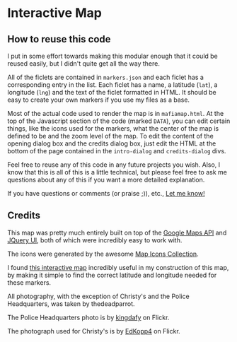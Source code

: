 Interactive Map
================

How to reuse this code
-----------------------

I put in some effort towards making this modular enough that it could be reused easily, but I didn't quite get all the way there.

All of the ficlets are contained in `markers.json` and each ficlet has a corresponding entry in the list. Each ficlet has a name, a latitude (`lat`), a longitude (`lng`) and the text of the ficlet formatted in HTML. It should be easy to create your own markers if you use my files as a base.

Most of the actual code used to render the map is in `mafiamap.html`. At the top of the Javascript section of the code (marked `DATA`), you can edit certain things, like the icons used for the markers, what the center of the map is defined to be and the zoom level of the map. To edit the content of the opening dialog box and the credits dialog box, just edit the HTML at the bottom of the page contained in the `intro-dialog` and `credits-dialog` divs.

Feel free to reuse any of this code in any future projects you wish. Also, I know that this is all of this is a little technical, but please feel free to ask me questions about any of this if you want a more detailed explanation.

If you have questions or comments (or praise ;)), etc., [Let me know!](http://thedeadparrot.dreamwidth.org/501749.html)

Credits
--------

This map was pretty much entirely built on top of the [Google Maps API](http://code.google.com/apis/maps/documentation/javascript/) and [JQuery UI](http://jqueryui.com/), both of which were incredibly easy to work with.

The icons were generated by the awesome <a href="http://mapicons.nicolasmollet.com/">Map Icons Collection</a>.

I found [this interactive map](http://universimmedia.pagesperso-orange.fr/geo/loc.htm) incredibly useful in my construction of this map, by making it simple to find the correct latitude and longitude needed for these markers.

All photography, with the exception of Christy's and the Police Headquarters, was taken by thedeadparrot.

The Police Headquarters photo is by [kingdafy](http://www.flickr.com/photos/kingdafy/578404257/) on Flickr.

The photograph used for Christy's is by [EdKopp4](http://www.flickr.com/photos/edkopp4/3391916816/) on Flickr.

